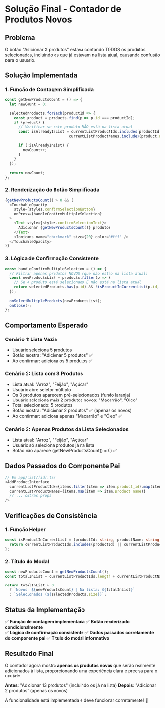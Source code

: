 # Solução Final - Contador de Produtos Novos

## Problema
O botão "Adicionar X produtos" estava contando TODOS os produtos selecionados, incluindo os que já estavam na lista atual, causando confusão para o usuário.

## Solução Implementada

### 1. Função de Contagem Simplificada
```typescript
const getNewProductsCount = () => {
  let newCount = 0;
  
  selectedProducts.forEach(productId => {
    const product = products.find(p => p.id === productId);
    if (product) {
      // Verificar se este produto NÃO está na lista atual
      const isAlreadyInList = currentListProductIds.includes(productId) || 
                             currentListProductNames.includes(product.name);
      
      if (!isAlreadyInList) {
        newCount++;
      }
    }
  });
  
  return newCount;
};
```

### 2. Renderização do Botão Simplificada
```typescript
{getNewProductsCount() > 0 && (
  <TouchableOpacity
    style={styles.confirmSelectionButton}
    onPress={handleConfirmMultipleSelection}
  >
    <Text style={styles.confirmSelectionText}>
      Adicionar {getNewProductsCount()} produtos
    </Text>
    <Ionicons name="checkmark" size={20} color="#fff" />
  </TouchableOpacity>
)}
```

### 3. Lógica de Confirmação Consistente
```typescript
const handleConfirmMultipleSelection = () => {
  // Filtrar apenas produtos NOVOS (que não estão na lista atual)
  const newProductsList = products.filter(p => {
    // Se o produto está selecionado E não está na lista atual
    return selectedProducts.has(p.id) && !isProductInCurrentList(p.id, p.name);
  });
  
  onSelectMultipleProducts(newProductsList);
  onClose();
};
```

## Comportamento Esperado

### Cenário 1: Lista Vazia
- Usuário seleciona 5 produtos
- Botão mostra: "Adicionar 5 produtos" ✅
- Ao confirmar: adiciona os 5 produtos ✅

### Cenário 2: Lista com 3 Produtos
- Lista atual: "Arroz", "Feijão", "Açúcar"
- Usuário abre seletor múltiplo
- Os 3 produtos aparecem pré-selecionados (fundo laranja)
- Usuário seleciona mais 2 produtos novos: "Macarrão", "Óleo"
- Total selecionado: 5 produtos
- Botão mostra: "Adicionar 2 produtos" ✅ (apenas os novos)
- Ao confirmar: adiciona apenas "Macarrão" e "Óleo" ✅

### Cenário 3: Apenas Produtos da Lista Selecionados
- Lista atual: "Arroz", "Feijão", "Açúcar"
- Usuário só seleciona produtos já na lista
- Botão não aparece (getNewProductsCount() = 0) ✅

## Dados Passados do Componente Pai

```typescript
// Em app/list/[id].tsx
<AddProductInterface
  currentListProductIds={items.filter(item => item.product_id).map(item => item.product_id!)}
  currentListProductNames={items.map(item => item.product_name)}
  // ... outras props
/>
```

## Verificações de Consistência

### 1. Função Helper
```typescript
const isProductInCurrentList = (productId: string, productName: string) => {
  return currentListProductIds.includes(productId) || currentListProductNames.includes(productName);
};
```

### 2. Título do Modal
```typescript
const newProductsCount = getNewProductsCount();
const totalInList = currentListProductIds.length + currentListProductNames.length;

return totalInList > 0 
  ? `Novos: ${newProductsCount} | Na lista: ${totalInList}`
  : `Selecionados (${selectedProducts.size})`;
```

## Status da Implementação

✅ **Função de contagem implementada**
✅ **Botão renderizado condicionalmente**  
✅ **Lógica de confirmação consistente**
✅ **Dados passados corretamente do componente pai**
✅ **Título do modal informativo**

## Resultado Final

O contador agora mostra **apenas os produtos novos** que serão realmente adicionados à lista, proporcionando uma experiência clara e precisa para o usuário.

**Antes**: "Adicionar 13 produtos" (incluindo os já na lista)
**Depois**: "Adicionar 2 produtos" (apenas os novos)

A funcionalidade está implementada e deve funcionar corretamente! 🎉